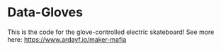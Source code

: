 # Data-Gloves
This is the code for the glove-controlled electric skateboard! See more here: https://www.ardayf.io/maker-mafia
